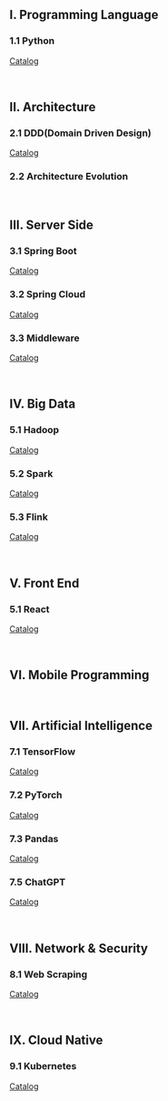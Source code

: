 ## I. Programming Language

### 1.1 Python

[Catalog](1_Program/Python/README.md)

&nbsp;

## II. Architecture

### 2.1 DDD(Domain Driven Design)

[Catalog](2_Architecture/DDD/README.md)

### 2.2 Architecture Evolution

&nbsp;

## III. Server Side

### 3.1 Spring Boot

[Catalog](3_Server/SpringBoot/README.md)

### 3.2 Spring Cloud

[Catalog](3_Server/SpringCloud/README.md)

### 3.3 Middleware

[Catalog](3_Server/MiddleWare/README.md)

&nbsp;

## IV. Big Data

### 5.1 Hadoop

[Catalog](4_BigData/Hadoop/README.md)

### 5.2 Spark

[Catalog](4_BigData/Spark/README.md)

### 5.3 Flink

[Catalog](4_BigData/Flink/README.md)

&nbsp;

## V. Front End

### 5.1 React

[Catalog](5_Front/React/README.md)

&nbsp;

## VI. Mobile Programming

&nbsp;

## VII. Artificial Intelligence

### 7.1 TensorFlow

[Catalog](7_AI/TensorFlow/Catalog.md)

### 7.2 PyTorch

[Catalog](7_AI/PyTorch/README.md)

### 7.3 Pandas

[Catalog](7_AI/Pandas/README.md)

### 7.5 ChatGPT

[Catalog](7_AI/ChatGPT/README.md)

&nbsp;

## VIII. Network & Security

### 8.1 Web Scraping

[Catalog](8_Security/WebScraping/README.md)

&nbsp;

## IX. Cloud Native

### 9.1 Kubernetes

[Catalog](9_CloudNative/Kubernetes/README.md)
